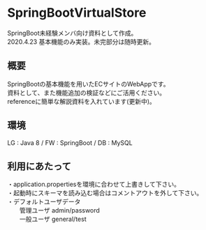 # SpringBootVirtualStore
SpringBoot未経験メンバ向け資料として作成。  
2020.4.23 基本機能のみ実装。未完部分は随時更新。  

## 概要
SpringBootの基本機能を用いたECサイトのWebAppです。  
資料として、また機能追加の検証などにご活用ください。  
referenceに簡単な解説資料を入れています(更新中)。

## 環境
LG : Java 8 / FW : SpringBoot / DB : MySQL  

## 利用にあたって
・application.propertiesを環境に合わせて上書きして下さい。  
・起動時にスキーマを読み込む場合はコメントアウトを外して下さい。  
・デフォルトユーザデータ  
&emsp;&emsp;管理ユーザ admin/password  
&emsp;&emsp;一般ユーザ general/test  
    
